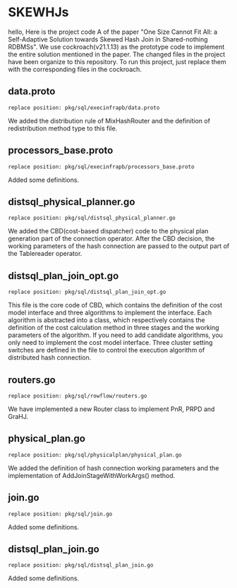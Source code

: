 # SKEWHJs
hello, Here is the project code A of the paper "One Size Cannot Fit All: a Self-Adaptive Solution towards Skewed Hash Join in Shared-nothing RDBMSs". We use cockroach(v21.1.13) as the prototype code to implement the entire solution mentioned in the paper. The changed files in the project have been organize to this repository. To run this project, just replace them with the corresponding files in the cockroach.

## data.proto
```
replace position: pkg/sql/execinfrapb/data.proto
```
We added the distribution rule of MixHashRouter and the definition of redistribution method type to this file.

## processors_base.proto
```
replace position: pkg/sql/execinfrapb/processors_base.proto
```
Added some definitions.

## distsql_physical_planner.go
```
replace position: pkg/sql/distsql_physical_planner.go
```
We added the CBD(cost-based dispatcher) code to the physical plan generation part of the connection operator. After the CBD decision, the working parameters of the hash connection are passed to the output part of the Tablereader operator.

## distsql_plan_join_opt.go
```
replace position: pkg/sql/distsql_plan_join_opt.go
```
This file is the core code of CBD, which contains the definition of the cost model interface and three algorithms to implement the interface. Each algorithm is abstracted into a class, which respectively contains the definition of the cost calculation method in three stages and the working parameters of the algorithm. If you need to add candidate algorithms, you only need to implement the cost model interface. Three cluster setting switches are defined in the file to control the execution algorithm of distributed hash connection.

## routers.go
```
replace position: pkg/sql/rowflow/routers.go
```
We have implemented a new Router class to implement PnR, PRPD and GraHJ.

## physical_plan.go
```
replace position: pkg/sql/physicalplan/physical_plan.go
```
We added the definition of hash connection working parameters and the implementation of AddJoinStageWithWorkArgs() method.

## join.go
```
replace position: pkg/sql/join.go
```
Added some definitions.

## distsql_plan_join.go
```
replace position: pkg/sql/distsql_plan_join.go
```
Added some definitions.